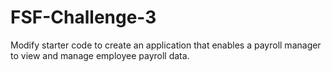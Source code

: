 # FSF-Challenge-3
Modify starter code to create an application that enables a payroll manager to view and manage employee payroll data.
